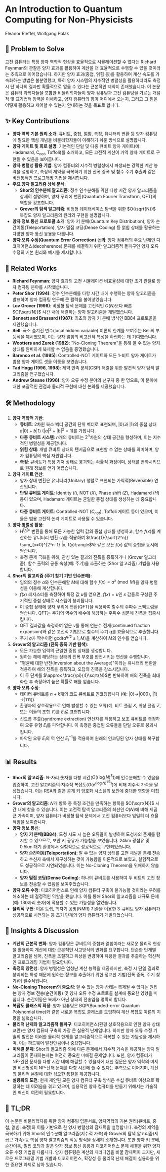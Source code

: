 # An Introduction to Quantum Computing for Non-Physicists

Eleanor Rieffel, Wolfgang Polak

## 🧩 Problem to Solve

고전 컴퓨터는 특정 양자 역학적 현상을 효율적으로 시뮬레이션할 수 없다는 Richard Feynman의 관찰은 양자 효과를 활용하여 계산을 더 효율적으로 수행할 수 있을 것이라는 추측으로 이어졌습니다. 하지만 양자 효과(중첩, 얽힘 등)를 활용하여 계산 속도를 가속화하는 방법은 불분명했고, 특히 양자 시스템의 지수적인 병렬성을 활용하더라도 측정 시 단 하나의 결과만 확률적으로 얻을 수 있다는 근본적인 제약이 존재했습니다. 이 논문은 컴퓨터 과학자들을 포함한 비물리학자들이 양자 컴퓨팅과 고전 컴퓨팅을 가르는 개념적 및 표기법적 장벽을 이해하고, 양자 컴퓨터의 힘이 어디에서 오는지, 그리고 그 힘을 어떻게 활용하고 제어할 수 있는지 안내하는 것을 목표로 합니다.

## ✨ Key Contributions

- **양자 역학 기본 원리 소개**: 큐비트, 중첩, 얽힘, 측정, 유니터리 변환 등 양자 컴퓨팅에 필요한 핵심 개념을 비물리학자들이 이해하기 쉬운 방식으로 설명합니다.
- **양자 게이트 및 회로 설명**: 기본적인 단일 및 다중 큐비트 양자 게이트(예: Hadamard, C$_{not}$, Toffoli)를 소개하고, 모든 고전적 계산이 가역 양자 게이트로 구현될 수 있음을 보여줍니다.
- **양자 병렬성 활용 기법**: 양자 컴퓨터의 지수적 병렬성에서 파생되는 강력한 계산 능력을 설명하고, 측정의 제약을 극복하기 위한 진폭 증폭 및 함수 주기 추출과 같은 비전통적인 프로그래밍 기법을 제시합니다.
- **주요 양자 알고리즘 상세 분석**:
  - **Shor의 인수분해 알고리즘**: 정수 인수분해를 위한 다항 시간 양자 알고리즘을 상세히 설명하며, 양자 푸리에 변환(Quantum Fourier Transform, QFT)의 역할을 강조합니다.
  - **Grover의 탐색 알고리즘**: 비정형 데이터베이스 탐색을 위한 $O(\sqrt{N})$ 복잡도 양자 알고리즘의 원리와 구현을 설명합니다.
- **양자 정보 통신 프로토콜 소개**: 양자 키 분배(Quantum Key Distribution), 양자 순간이동(Teleportation), 양자 밀집 코딩(Dense Coding) 등 얽힘 상태를 활용하는 다양한 양자 통신 응용을 다룹니다.
- **양자 오류 수정(Quantum Error Correction) 논의**: 양자 컴퓨터의 주요 난제인 디코히어런스(decoherence) 문제를 해결하기 위한 알고리즘적 돌파구인 양자 오류 수정의 기본 원리와 예시를 제시합니다.

## 📎 Related Works

- **Richard Feynman**: 양자 효과의 고전 시뮬레이션 비효율성에 대한 초기 관찰로 양자 컴퓨팅 분야를 시작했습니다.
- **Peter Shor (1994)**: 정수 인수분해를 다항 시간 내에 수행하는 양자 알고리즘을 발표하여 양자 컴퓨팅 연구에 큰 활력을 불어넣었습니다.
- **Lov Grover (1996)**: 비정형 탐색 문제를 고전적인 $O(N)$보다 빠른 $O(\sqrt{N})$ 시간 내에 해결하는 양자 알고리즘을 개발했습니다.
- **Bennett and Brassard (1987)**: 최초의 양자 키 분배 방식인 BB84 프로토콜을 제안했습니다.
- **Bell**: 국소 숨겨진 변수(local hidden variable) 이론의 한계를 보여주는 Bell의 부등식을 제시했으며, 이는 양자 얽힘의 비고전적 특성을 확립하는 데 기여했습니다.
- **Wootters and Zurek (1982)**: "No-Cloning Theorem"을 통해 알 수 없는 양자 상태를 완벽하게 복제할 수 없음을 증명했습니다.
- **Barenco et al. (1995)**: Controlled-NOT 게이트와 모든 1-비트 양자 게이트가 범용 양자 게이트 셋을 이룸을 보였습니다.
- **Tad Hogg (1996, 1998)**: 제약 만족 문제(CSP) 해결을 위한 발견적 양자 탐색 알고리즘을 연구했습니다.
- **Andrew Steane (1998)**: 양자 오류 수정 분야의 선구자 중 한 명으로, 이 분야에 대한 포괄적인 관점과 물리적 구현에 대한 논의를 제공했습니다.

## 🛠️ Methodology

1. **양자 역학적 기반**:
   - **큐비트**: 2차원 복소 벡터 공간의 단위 벡터로 표현되며, $|0\rangle$과 $|1\rangle$의 중첩 상태 $a|0\rangle + b|1\rangle$ ($|a|^2 + |b|^2 = 1$)를 가집니다.
   - **다중 큐비트 시스템**: $n$개의 큐비트는 $2^n$차원의 상태 공간을 형성하며, 이는 지수적인 병렬성을 제공합니다.
   - **얽힘 상태**: 개별 큐비트 상태의 텐서곱으로 표현할 수 없는 상태를 의미하며, 양자 컴퓨팅의 핵심 자원입니다.
   - **측정**: 큐비트가 특정 기저 상태로 붕괴되는 확률적 과정이며, 상태를 변화시키므로 원래 정보를 얻기 어렵습니다.
2. **양자 게이트 연산**:
   - 양자 상태 변환은 유니터리(Unitary) 행렬로 표현되는 가역적(Reversible) 연산입니다.
   - **단일 큐비트 게이트**: Identity ($I$), NOT ($X$), Phase shift ($Z$), Hadamard ($H$) 등이 있으며, Hadamard 게이트는 균일한 중첩 상태를 생성하는 데 중요합니다.
   - **다중 큐비트 게이트**: Controlled-NOT ($C_{not}$), Toffoli 게이트 등이 있으며, 이들은 범용 고전적 논리 게이트로 사용될 수 있습니다.
3. **양자 병렬성 활용**:
   - $H^{\otimes n}$ 변환을 통해 모든 가능한 입력 값의 중첩 상태를 생성하고, 함수 $f(x)$를 계산하는 유니터리 변환 $U_f$를 적용하여 $\frac{1}{\sqrt{2^n}} \sum_{x=0}^{2^n-1} |x, f(x)\rangle$와 같은 모든 $f(x)$ 값의 중첩을 동시에 얻습니다.
   - 측정 문제 극복을 위해, 관심 있는 결과의 진폭을 증폭하거나 (Grover 알고리즘), 함수 출력의 공통 속성(예: 주기)을 추출하는 (Shor 알고리즘) 기법을 사용합니다.
4. **Shor의 알고리즘 (주기 찾기 기반 인수분해)**:
   - 임의의 정수 $a$와 인수분해할 $M$에 대해 함수 $f(x) = a^x \pmod M$을 양자 병렬성을 이용해 계산합니다.
   - $f(x)$ 레지스터를 측정하여 특정 값 $u$를 얻으면, $f(x)=u$인 $x$ 값들로 구성된 주기적인 중첩 상태로 시스템이 붕괴됩니다.
   - 이 중첩 상태에 양자 푸리에 변환(QFT)을 적용하여 함수의 주파수 스펙트럼을 얻습니다. QFT는 주기의 역수의 배수에 해당하는 주파수 성분에 진폭을 집중시킵니다.
   - QFT 결과값을 측정하여 얻은 $v$를 통해 연분수 전개(continued fraction expansion)와 같은 고전적 기법으로 함수의 주기 $q$를 효율적으로 추출합니다.
   - 주기 $q$가 짝수이면 $\text{gcd}(a^{q/2} \pm 1, M)$을 계산하여 $M$의 인수를 얻습니다.
5. **Grover의 알고리즘 (진폭 증폭 기반 탐색)**:
   - 모든 가능한 입력의 균일한 중첩 상태를 생성합니다.
   - 원하는 해에 해당하는 상태의 진폭 부호를 반전시키는 연산을 수행합니다.
   - "평균에 대한 반전(Inversion about the Average)"이라는 유니터리 변환을 적용하여 해의 진폭을 증폭하고, 오답의 진폭을 감소시킵니다.
   - 이 두 단계를 $\approx \frac{\pi}{4}\sqrt{N}$번 반복하여 해의 진폭을 최대화한 후 측정하여 높은 확률로 해를 얻습니다.
6. **양자 오류 수정**:
   - 데이터 큐비트를 $n+k$개의 코드 큐비트로 인코딩합니다 (예: $|0\rangle \rightarrow |000\rangle$, $|1\rangle \rightarrow |111\rangle$).
   - 환경과의 상호작용으로 인해 발생할 수 있는 오류(예: 비트 플립 $X$, 위상 플립 $Z$, 또는 이들의 조합 $Y$)를 $E_i$로 표현합니다.
   - 신드롬 추출(syndrome extraction) 연산자를 적용하고 보조 큐비트를 측정하여 오류 유형 $E_i$를 파악합니다. 이 측정은 중첩된 오류들을 단일 오류로 붕괴시킵니다.
   - 파악된 오류 $E_i$의 역 연산 $E_i^{-1}$를 적용하여 원래의 인코딩된 양자 상태를 복구합니다.

## 📊 Results

- **Shor의 알고리즘**: $N$-자리 숫자를 다항 시간($O((\log N)^3)$)에 인수분해할 수 있음을 입증하여, 고전 알고리즘의 지수적 복잡도($O(e^{(\log N)^{1/3})}$)에 비해 지수적 가속을 달성했습니다. 이는 RSA와 같은 공개 키 암호화 시스템의 보안에 중대한 영향을 미칩니다.
- **Grover의 알고리즘**: $N$개 항목 중 특정 조건을 만족하는 항목을 $O(\sqrt{N})$ 시간 내에 찾을 수 있습니다. 이는 고전적 탐색 알고리즘의 최선인 $O(N)$에 비해 제곱근 가속이며, 양자 컴퓨터가 비정형 탐색 문제에서 고전 컴퓨터보다 엄밀히 더 효율적임을 보여줍니다.
- **양자 정보 통신**:
  - **양자 키 분배(BB84)**: 도청 시도 시 높은 오류율이 발생하여 도청자의 존재를 탐지할 수 있으므로, 보안 키 공유가 가능함을 보였습니다. 24km 광섬유 및 0.5km 대기 환경에서 실험적으로 성공적으로 구현되었습니다.
  - **양자 순간이동(Teleportation)**: 알 수 없는 양자 상태를 고전 채널을 통해 전송하고 수신자 측에서 재구성하는 것이 가능함을 이론적으로 보였고, 실험적으로도 성공적으로 시연되었습니다. 이는 No-Cloning Theorem을 위배하지 않습니다.
  - **양자 밀집 코딩(Dense Coding)**: 하나의 큐비트를 사용하여 두 비트의 고전 정보를 전송할 수 있음을 보여주었습니다.
- **양자 오류 수정**: 디코히어런스로 인해 양자 컴퓨터 구축이 불가능할 것이라는 우려를 해소하는 데 결정적인 역할을 했습니다. 이를 통해 Shor의 알고리즘을 대규모 문제(예: 130자리 숫자)에 적용할 수 있는 가능성을 열었습니다.
- **물리적 구현**: 이온 트랩, 핵자기 공명(NMR) 기술을 이용한 3-큐비트 양자 컴퓨터가 성공적으로 시연되는 등 초기 단계의 양자 컴퓨터가 개발되었습니다.

## 🧠 Insights & Discussion

- **계산의 근본적 변화**: 양자 컴퓨팅은 큐비트의 중첩과 얽힘이라는 새로운 물리적 현상을 활용하여 계산에 대한 근본적인 사고방식의 변화를 요구합니다. 단순한 단계별 알고리즘을 넘어, 진폭을 조절하고 위상을 변경하여 유용한 결과를 추출하는 혁신적인 프로그래밍 기법이 필요합니다.
- **측정의 양면성**: 양자 병렬성은 엄청난 계산 능력을 제공하지만, 측정 시 단일 결과로 붕괴되는 특성 때문에 원하는 정보를 추출하기 위한 정교한 기법(진폭 증폭, 주기 찾기)이 필수적입니다.
- **No-Cloning Theorem의 중요성**: 알 수 없는 양자 상태는 복제될 수 없다는 원리는 양자 정보 전송(순간이동) 및 양자 오류 수정 프로토콜 설계에 중요한 영향을 미칩니다. 순간이동은 복제가 아닌 상태의 전송임을 명확히 합니다.
- **복잡도 클래스의 확장**: 양자 컴퓨팅은 BQP(Bounded-error Quantum Polynomial time)와 같은 새로운 복잡도 클래스를 도입하여 계산 복잡도 이론의 지평을 넓혔습니다.
- **물리적 난제와 알고리즘적 돌파구**: 디코히어런스(환경 상호작용으로 인한 양자 상태 교란)는 양자 컴퓨터 구축의 가장 큰 실용적 난제입니다. 하지만 양자 오류 수정 기술의 발전은 이러한 물리적 한계를 알고리즘적으로 극복할 수 있는 가능성을 제시하며, 이는 하드웨어 발전만큼이나 중요합니다.
- **미해결 문제**: Shor의 알고리즘 외에 다른 문제에서 지수적 가속을 제공하는 양자 알고리즘이 존재하는지는 여전히 중요한 미해결 문제입니다. 또한, 양자 컴퓨터가 NP-완전 문제를 다항 시간 내에 해결할 수 있을지에 대한 질문은 양자 역학의 미세한 비선형성이 NP-난해 문제를 다항 시간에 풀 수 있다는 추측으로 이어지며, 계산의 물리적 본질에 대한 심오한 통찰을 제공합니다.
- **실용화의 도전**: 현재 제안된 모든 양자 컴퓨터 구축 방식은 수십 큐비트 이상으로 확장하는 데 어려움을 겪고 있으며, 실용적인 양자 컴퓨터를 만들기 위해서는 기술적인 혁신이 여전히 필요합니다.

## 📌 TL;DR

이 논문은 비물리학자를 위한 양자 컴퓨팅 입문서로, 양자역학의 기본 원리(큐비트, 중첩, 얽힘, 측정)와 이를 기반으로 한 양자 병렬성의 잠재력을 설명합니다. 측정의 제약을 극복하기 위해 Shor의 인수분해 알고리즘(지수적 가속)과 Grover의 탐색 알고리즘(제곱근 가속) 등 핵심 양자 알고리즘의 작동 방식을 상세히 소개합니다. 또한 양자 키 분배, 순간이동, 밀집 코딩과 같은 양자 정보 통신 응용과 디코히어런스 문제 해결을 위한 양자 오류 수정 기법을 다룹니다. 양자 컴퓨팅은 계산의 패러다임을 바꿀 잠재력이 크지만, 새로운 프로그래밍 기법 개발과 디코히어런스, 확장성 등 물리적 난제 해결이 실용화를 위한 중요한 과제로 남아 있습니다.
